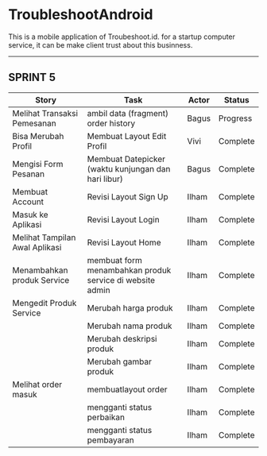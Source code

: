 # TroubleshootAndroid
This is a mobile application of Troubeshoot.id.
for a startup computer service, it can be make client trust about this businness.

<hr>

## SPRINT 5

| Story            | Task                                          | Actor | Status   |
|------------------|-----------------------------------------------|-------|----------|
| Melihat Transaksi Pemesanan  | ambil data (fragment) order history               | Bagus | Progress |
| Bisa Merubah Profil                 | Membuat Layout Edit Profil                     | Vivi  | Complete |
| Mengisi Form Pesanan                 | Membuat Datepicker (waktu kunjungan dan hari libur)    | Bagus |Complete |
|Membuat Account|Revisi Layout Sign Up|Ilham |Complete|
|Masuk ke Aplikasi|Revisi Layout Login|Ilham |Complete|
|Melihat Tampilan Awal Aplikasi|Revisi Layout Home|Ilham|Complete|
|Menambahkan produk Service|membuat form menambahkan produk service di website admin|Ilham|Complete|
|Mengedit Produk Service|Merubah harga produk|Ilham|Complete|
||Merubah nama produk|Ilham|Complete|
||Merubah deskripsi produk|Ilham|Complete|
||Merubah gambar produk|Ilham|Complete|
|Melihat order masuk|membuatlayout order|Ilham|Complete|
||mengganti status perbaikan|Ilham|Complete|
||mengganti status pembayaran|Ilham|Complete|
